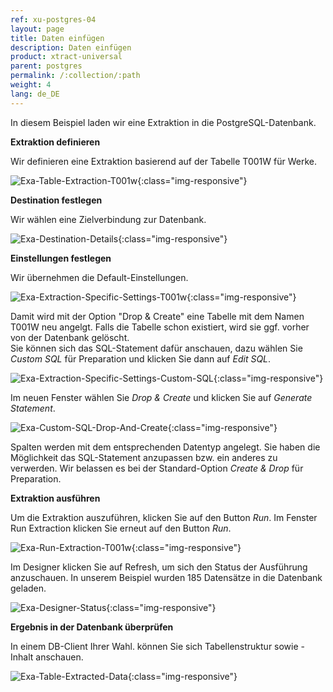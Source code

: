 ```yaml
---
ref: xu-postgres-04
layout: page
title: Daten einfügen
description: Daten einfügen
product: xtract-universal
parent: postgres
permalink: /:collection/:path
weight: 4
lang: de_DE
---
```


In diesem Beispiel laden wir eine Extraktion in die PostgreSQL-Datenbank.

**Extraktion definieren**

Wir definieren eine Extraktion basierend auf der Tabelle T001W für Werke.

![Exa-Table-Extraction-T001w](/img/content/xu/postgres_table_t001w.png){:class="img-responsive"}

**Destination festlegen**

Wir wählen eine Zielverbindung zur Datenbank. 

![Exa-Destination-Details](/img/content/xu/postgres_destination_details.png){:class="img-responsive"}

**Einstellungen festlegen**

Wir übernehmen die Default-Einstellungen.

![Exa-Extraction-Specific-Settings-T001w](/img/content/xu/postgres_destination.png){:class="img-responsive"}

Damit wird mit der Option "Drop & Create" eine Tabelle mit dem Namen T001W neu angelgt. Falls die Tabelle schon existiert, wird sie ggf. vorher von der Datenbank gelöscht.<br> 
Sie können sich das SQL-Statement dafür anschauen, dazu wählen Sie *Custom SQL* für Preparation und klicken Sie dann auf *Edit SQL*.

![Exa-Extraction-Specific-Settings-Custom-SQL](/img/content/xu/postgres_custom_sqlt.png){:class="img-responsive"}

Im neuen Fenster wählen Sie *Drop & Create* und klicken Sie auf *Generate Statement*. 

![Exa-Custom-SQL-Drop-And-Create](/img/content/xu/postgres_destination_sql_statement_drop_and_create.png){:class="img-responsive"}

Spalten werden mit dem entsprechenden Datentyp angelegt. Sie haben die Möglichkeit das SQL-Statement anzupassen bzw. ein anderes zu verwerden. Wir belassen es bei der Standard-Option *Create & Drop* für Preparation.

**Extraktion ausführen**

Um die Extraktion auszuführen, klicken Sie auf den Button *Run*. Im Fenster Run Extraction klicken Sie erneut auf den Button *Run*. 

![Exa-Run-Extraction-T001w](/img/content/xu/postgres_run_extraction.png){:class="img-responsive"}

Im Designer klicken Sie auf Refresh, um sich den Status der Ausführung anzuschauen. In unserem Beispiel wurden 185 Datensätze in die Datenbank geladen.  

![Exa-Designer-Status](/img/content/xu/postgres_xu_designer_overview.png){:class="img-responsive"}

**Ergebnis in der Datenbank überprüfen**

In einem DB-Client Ihrer Wahl. können Sie sich Tabellenstruktur sowie -Inhalt  anschauen.

![Exa-Table-Extracted-Data](/img/content/xu/dbeaver_client_postgres.png){:class="img-responsive"}


